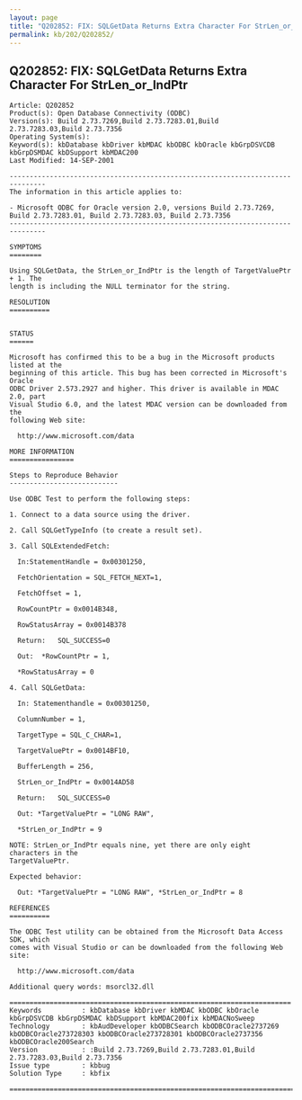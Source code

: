 ```yaml
---
layout: page
title: "Q202852: FIX: SQLGetData Returns Extra Character For StrLen_or_IndPtr"
permalink: kb/202/Q202852/
---
```


## Q202852: FIX: SQLGetData Returns Extra Character For StrLen_or_IndPtr

	Article: Q202852
	Product(s): Open Database Connectivity (ODBC)
	Version(s): Build 2.73.7269,Build 2.73.7283.01,Build 2.73.7283.03,Build 2.73.7356
	Operating System(s): 
	Keyword(s): kbDatabase kbDriver kbMDAC kbODBC kbOracle kbGrpDSVCDB kbGrpDSMDAC kbDSupport kbMDAC200
	Last Modified: 14-SEP-2001
	
	-------------------------------------------------------------------------------
	The information in this article applies to:
	
	- Microsoft ODBC for Oracle version 2.0, versions Build 2.73.7269, Build 2.73.7283.01, Build 2.73.7283.03, Build 2.73.7356 
	-------------------------------------------------------------------------------
	
	SYMPTOMS
	========
	
	Using SQLGetData, the StrLen_or_IndPtr is the length of TargetValuePtr + 1. The
	length is including the NULL terminator for the string.
	
	RESOLUTION
	==========
	
	
	STATUS
	======
	
	Microsoft has confirmed this to be a bug in the Microsoft products listed at the
	beginning of this article. This bug has been corrected in Microsoft's Oracle
	ODBC Driver 2.573.2927 and higher. This driver is available in MDAC 2.0, part
	Visual Studio 6.0, and the latest MDAC version can be downloaded from the
	following Web site:
	
	  http://www.microsoft.com/data
	
	MORE INFORMATION
	================
	
	Steps to Reproduce Behavior
	---------------------------
	
	Use ODBC Test to perform the following steps:
	
	1. Connect to a data source using the driver.
	
	2. Call SQLGetTypeInfo (to create a result set).
	
	3. Call SQLExtendedFetch:
	
	  In:StatementHandle = 0x00301250,
	
	  FetchOrientation = SQL_FETCH_NEXT=1,
	
	  FetchOffset = 1,
	
	  RowCountPtr = 0x0014B348,
	
	  RowStatusArray = 0x0014B378
	
	  Return:   SQL_SUCCESS=0
	
	  Out:  *RowCountPtr = 1,
	
	  *RowStatusArray = 0
	
	4. Call SQLGetData:
	
	  In: Statementhandle = 0x00301250,
	
	  ColumnNumber = 1,
	
	  TargetType = SQL_C_CHAR=1,
	
	  TargetValuePtr = 0x0014BF10,
	
	  BufferLength = 256,
	
	  StrLen_or_IndPtr = 0x0014AD58
	
	  Return:   SQL_SUCCESS=0
	
	  Out: *TargetValuePtr = "LONG RAW",
	
	  *StrLen_or_IndPtr = 9
	
	NOTE: StrLen_or_IndPtr equals nine, yet there are only eight characters in the
	TargetValuePtr.
	
	Expected behavior:
	
	  Out: *TargetValuePtr = "LONG RAW", *StrLen_or_IndPtr = 8
	
	REFERENCES
	==========
	
	The ODBC Test utility can be obtained from the Microsoft Data Access SDK, which
	comes with Visual Studio or can be downloaded from the following Web site:
	
	  http://www.microsoft.com/data
	
	Additional query words: msorcl32.dll
	
	======================================================================
	Keywords          : kbDatabase kbDriver kbMDAC kbODBC kbOracle kbGrpDSVCDB kbGrpDSMDAC kbDSupport kbMDAC200fix kbMDACNoSweep 
	Technology        : kbAudDeveloper kbODBCSearch kbODBCOracle2737269 kbODBCOracle273728303 kbODBCOracle273728301 kbODBCOracle2737356 kbODBCOracle200Search
	Version           : :Build 2.73.7269,Build 2.73.7283.01,Build 2.73.7283.03,Build 2.73.7356
	Issue type        : kbbug
	Solution Type     : kbfix
	
	=============================================================================
	
